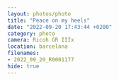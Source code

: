 ```yaml
---
layout: photos/photo
title: "Peace on my heels"
date: "2022-09-20 17:43:44 +0200"
category: photo
camera: Ricoh GR IIIx
location: barcelona
filenames: 
- 2022_09_20_R0001177
hide: true
---
```



